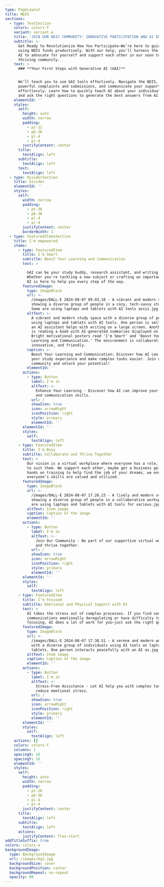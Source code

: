 ```yaml
---
type: PageLayout
title: NDIS
sections:
  - type: TextSection
    colors: colors-f
    variant: variant-a
    title: 'JOIN OUR NDIS COMMUNITY: INNOVATIVE PARTICIPATION AND AI EMPOWERMENT'
    subtitle: >-
      Get Ready to Revolutionize How You Participate—We’re here to guide you in
      using NDIS funds productively. With our help, you'll harness the power of
      AI to advocate for yourself and support each other in our soon to be
      thriving community.
    text: >
      ### **Your First Steps with Generative AI (GAI)**


      We’ll teach you to use GAI tools effectively. Navigate the NDIS, write
      powerful complaints and submissions, and communicate your support needs
      effortlessly. Learn how to quickly teach AI about your individual needs
      and ask the right questions to generate the best answers from AI.
    elementId: ''
    styles:
      self:
        height: auto
        width: narrow
        padding:
          - pt-12
          - pb-36
          - pl-4
          - pr-4
        justifyContent: center
      title:
        textAlign: left
      subtitle:
        textAlign: left
      text:
        textAlign: left
  - type: DividerSection
    title: Divider
    elementId: ''
    styles:
      self:
        width: narrow
        padding:
          - pt-36
          - pb-36
          - pl-4
          - pr-4
        justifyContent: center
        borderWidth: 1
  - type: FeaturedItemsSection
    title: I'm empowered
    items:
      - type: FeaturedItem
        title: I'm Smart
        subtitle: Boost Your Learning and Communication
        text: >

          GAI can be your study buddy, research assistant, and writing enhancer.
          Whether you're tackling a new subject or crafting an important email,
          AI is here to help you every step of the way.
        featuredImage:
          type: ImageBlock
          url: >-
            /images/DALL·E 2024-08-07 09.03.10 - A vibrant and modern scene
            showing a diverse group of people in a cozy, tech-savvy study space.
            Some are using laptops and tablets with AI tools assis.jpg
          altText: >-
            A vibrant and modern study space with a diverse group of people
            using laptops and tablets with AI tools. One person is smiling while
            an AI assistant helps with writing on a large screen. Another person
            is reading a book with AI-generated summaries displayed on a tablet.
            Bright motivational posters read 'I'm Smart' and 'Boost Your
            Learning and Communication.' The environment is collaborative,
            innovative, and friendly.
          caption: >-
            Boost Your Learning and Communication: Discover how AI can enhance
            your study experience and make complex tasks easier. Join our
            community and unlock your potential!
          elementId: ''
        actions:
          - type: Button
            label: I'm in
            altText: >-
              Enhance Your Learning - Discover how AI can improve your studies
              and communication skills.
            url: /
            showIcon: true
            icon: arrowRight
            iconPosition: right
            style: primary
            elementId: ''
        elementId: ''
        styles:
          self:
            textAlign: left
      - type: FeaturedItem
        title: I'm Busy
        subtitle: Collaborate and Thrive Together
        text: >
          Our vision is a virtual workplace where everyone has a role, tailored
          to suit them. We support each other, maybe get a business going or
          hands on training to help find the job of your dreams, we ensure
          everyone’s skills are valued and utilized.
        featuredImage:
          type: ImageBlock
          url: >-
            /images/DALL·E 2024-08-07 17.26.23 - A lively and modern scene
            showing a diverse group of people in a collaborative workspace. Some
            are using laptops and tablets with AI tools for various.jpg.jpg
          altText: Item image
          caption: Caption of the image
          elementId: ''
        actions:
          - type: Button
            label: I'm in
            altText: >-
              Join Our Community - Be part of our supportive virtual workplace
              and thrive together.
            url: /
            showIcon: true
            icon: arrowRight
            iconPosition: right
            style: primary
            elementId: ''
        elementId: ''
        styles:
          self:
            textAlign: left
      - type: FeaturedItem
        title: I'm Focused
        subtitle: Emotional and Physical Support with AI
        text: >
          AI takes the stress out of complex processes. If you find some
          communications emotionally deregulating or have difficulty typing or
          focusing, AI does a lot of work for you—just ask the right question.
        featuredImage:
          type: ImageBlock
          url: >-
            /images/DALL·E 2024-08-07 17.38.51 - A serene and modern workspace
            with a diverse group of individuals using AI tools on laptops and
            tablets. One person interacts peacefully with an AI as.jpg
          altText: Item image
          caption: Caption of the image
          elementId: ''
        actions:
          - type: Button
            label: I'm in
            altText: >-
              Stress-Free Assistance - Let AI help you with complex tasks and
              reduce emotional stress.
            url: /
            showIcon: true
            icon: arrowRight
            iconPosition: right
            style: primary
            elementId: ''
        elementId: ''
        styles:
          self:
            textAlign: left
    actions: []
    colors: colors-f
    columns: 1
    spacingX: 16
    spacingY: 16
    elementId: ''
    styles:
      self:
        height: auto
        width: narrow
        padding:
          - pt-28
          - pb-36
          - pl-4
          - pr-4
        justifyContent: center
      title:
        textAlign: left
      subtitle:
        textAlign: left
      actions:
        justifyContent: flex-start
addTitleSuffix: true
colors: colors-a
backgroundImage:
  type: BackgroundImage
  url: /images/bg2.jpg
  backgroundSize: cover
  backgroundPosition: center
  backgroundRepeat: no-repeat
  opacity: 80
---
```

